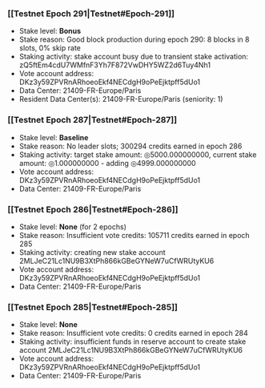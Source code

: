 ### [[Testnet Epoch 291|Testnet#Epoch-291]]
* Stake level: **Bonus**
* Stake reason: Good block production during epoch 290: 8 blocks in 8 slots, 0% skip rate
* Staking activity: stake account busy due to transient stake activation: zQ5ftEm4cdU7WMfnF3Yh7F872VwDHY5WZ2d6Tuy4Nh1
* Vote account address: DKz3y59ZPVRnARhoeoEkf4NECdgH9oPeEjktpff5dUo1
* Data Center: 21409-FR-Europe/Paris
* Resident Data Center(s): 21409-FR-Europe/Paris (seniority: 1)
### [[Testnet Epoch 287|Testnet#Epoch-287]]
* Stake level: **Baseline**
* Stake reason: No leader slots; 300294 credits earned in epoch 286
* Staking activity: target stake amount: ◎5000.000000000, current stake amount: ◎1.000000000 - adding ◎4999.000000000
* Vote account address: DKz3y59ZPVRnARhoeoEkf4NECdgH9oPeEjktpff5dUo1
* Data Center: 21409-FR-Europe/Paris
### [[Testnet Epoch 286|Testnet#Epoch-286]]
* Stake level: **None** (for 2 epochs)
* Stake reason: Insufficient vote credits: 105711 credits earned in epoch 285
* Staking activity: creating new stake account 2MLJeC21Lc1NU9B3XtPh866kGBeGYNeW7uCfWRUtyKU6
* Vote account address: DKz3y59ZPVRnARhoeoEkf4NECdgH9oPeEjktpff5dUo1
* Data Center: 21409-FR-Europe/Paris
### [[Testnet Epoch 285|Testnet#Epoch-285]]
* Stake level: **None**
* Stake reason: Insufficient vote credits: 0 credits earned in epoch 284
* Staking activity: insufficient funds in reserve account to create stake account 2MLJeC21Lc1NU9B3XtPh866kGBeGYNeW7uCfWRUtyKU6
* Vote account address: DKz3y59ZPVRnARhoeoEkf4NECdgH9oPeEjktpff5dUo1
* Data Center: 21409-FR-Europe/Paris